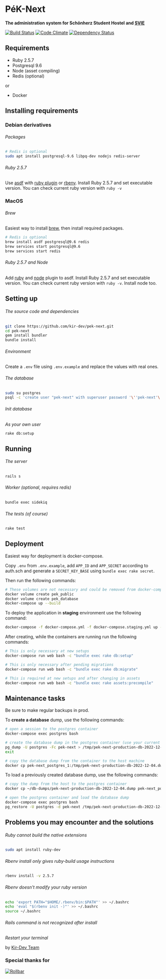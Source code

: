 # PéK-Next

**The administration system for Schönherz Student Hostel and [SVIE](https://svie.hu/)**

[![Build Status](https://travis-ci.org/kir-dev/pek-next.png?branch=master)](https://travis-ci.org/kir-dev/pek-next)
[![Code Climate](https://codeclimate.com/github/kir-dev/pek-next.png)](https://codeclimate.com/github/kir-dev/pek-next)
[![Dependency Status](https://gemnasium.com/kir-dev/pek-next.png)](https://gemnasium.com/kir-dev/pek-next)

## Requirements

- Ruby 2.5.7
- Postgresql 9.6
- Node (asset compiling)
- Redis (optional)

or

- Docker

## Installing requirements

### Debian derivatives

###### Packages

```bash
# Redis is optional
sudo apt install postgresql-9.6 libpq-dev nodejs redis-server
```

###### Ruby 2.5.7

Use [asdf](https://asdf-vm.github.io/asdf/#/core-manage-asdf-vm) with [ruby plugin](https://github.com/asdf-vm/asdf-ruby) or [rbenv](https://github.com/rbenv/rbenv). Install Ruby 2.5.7 and set executable version. You can check current ruby version with `ruby -v`

### MacOS

###### Brew

Easiest way to install [brew](https://brew.sh), then install required packages.

```bash
# Redis is optional
brew install asdf postgresql@9.6 redis
brew services start postgresql@9.6
brew services start redis
```

###### Ruby 2.5.7 and Node

Add [ruby](https://github.com/asdf-vm/asdf-ruby) and [node](https://github.com/asdf-vm/asdf-nodejs) plugin to asdf. Install Ruby 2.5.7 and set executable version. You can check current ruby version with `ruby -v`. Install node too.

## Setting up

###### The source code and dependencies

```bash
git clone https://github.com/kir-dev/pek-next.git
cd pek-next
gem install bundler
bundle install
```

###### Environment

Create a `.env` file using `.env.example` and replace the values with real ones.

###### The database

```bash
sudo su postgres
psql -c 'create user "pek-next" with superuser password '\''pek-next'\'';'
```

###### Init database

_As your own user_

```bash
rake db:setup
```

## Running

###### The server

```bash
rails s
```

###### Worker (optional, requires redis)

```bash
bundle exec sidekiq
```

###### The tests (of course)

```bash
rake test
```

## Deployment

Easiest way for deployment is docker-compose.

Copy `.env` from `.env.example`, add `APP_ID` and `APP_SECRET` according to auth.sch and generate a `SECRET_KEY_BASE` using `bundle exec rake secret`.

Then run the following commands:

```bash
# These volumes are not necessary and could be removed from docker-compose, but a named volume easier to find later on
docker volume create pek_public
docker volume create pek_database
docker-compose up --build
```

To deploy the application in **staging** environment use the following command:

```bash
docker-compose -f docker-compose.yml -f docker-compose.staging.yml up -d --build
```

After creating, while the containers are running run the following commands:

```bash
# This is only necessary at new setups
docker-compose run web bash -c "bundle exec rake db:setup"

# This is only necessary after pending migrations
docker-compose run web bash -c "bundle exec rake db:migrate"

# This is required at new setups and after changing in assets
docker-compose run web bash -c "bundle exec rake assets:precompile"
```

## Maintenance tasks

Be sure to make regular backups in prod.

To **create a database** dump, use the following commands:

```bash
# open a session to the postgres container
docker-compose exec postgres bash

# create the database dump in the postgres container (use your current date),then exit
pg_dump -U postgres -Fc pek-next > /tmp/pek-next-production-db-2022-12-04.dump
exit

# copy the database dump from the container to the host machine
docker cp pek-next_postgres_1:/tmp/pek-next-production-db-2022-12-04.dump ~/db-dumps
```
To load a previously created database dump, use the following commands:
```bash
# copy the dump from the host to the postgres container
docker cp ~/db-dumps/pek-next-production-db-2022-12-04.dump pek-next_postgres_1:/tmp

# open the postgres container and load the database dump 
docker-compose exec postgres bash
pg_restore -U postgres -d pek-next /tmp/pek-next-production-db-2022-12-04.dump
```

## Problems you may encounter and the solutions

###### Ruby cannot build the native extensions

```bash
sudo apt install ruby-dev
```

###### Rbenv install only gives ruby-build usage instructions

```bash
rbenv install -v 2.5.7
```

###### Rbenv doesn't modify your ruby version

```bash
echo 'export PATH="$HOME/.rbenv/bin:$PATH"' >> ~/.bashrc
echo 'eval "$(rbenv init -)"' >> ~/.bashrc
source ~/.bashrc
```

###### Rails command is not recognized after install

_Restart your terminal_

by [Kir-Dev Team](https://kir-dev.hu/)

### Special thanks for

[![Rollbar](public/img/rollbar.png)](https://rollbar.com/)
